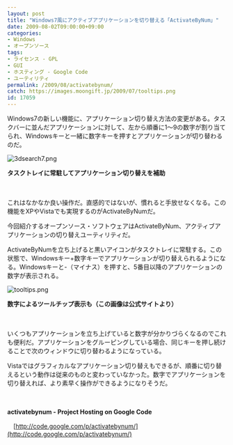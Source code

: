 ```yaml
---
layout: post
title: "Windows7風にアクティブアプリケーションを切り替える「ActivateByNum」"
date: 2009-08-02T09:00:00+09:00
categories:
- Windows
- オープンソース
tags: 
- ライセンス - GPL
- GUI
- ホスティング - Google Code
- ユーティリティ
permalink: /2009/08/activatebynum/
catch: https://images.moongift.jp/2009/07/tooltips.png
id: 17059
---
```

Windows7の新しい機能に、アプリケーション切り替え方法の変更がある。タスクバーに並んだアプリケーションに対して、左から順番に1〜9の数字が割り当てられ、Windowsキーと一緒に数字キーを押すとアプリケーションが切り替わるのだ。

  

![3dsearch7.png](https://images.moongift.jp/2009/07/3dsearch71.png)  
  
**タスクトレイに常駐してアプリケーション切り替えを補助**

  

　

  

これはなかなか良い操作だ。直感的ではないが、慣れると手放せなくなる。この機能をXPやVistaでも実現するのがActivateByNumだ。

  

今回紹介するオープンソース・ソフトウェアはActivateByNum、アクティブアプリケーションの切り替えユーティリティだ。

  
<!--more-->

ActivateByNumを立ち上げると黒いアイコンがタスクトレイに常駐する。この状態で、Windowsキー+数字キーでアプリケーションが切り替えられるようになる。Windowsキーと-（マイナス）を押すと、5番目以降のアプリケーションの数字が表示される。

  

![tooltips.png](https://images.moongift.jp/2009/07/tooltips.png)  
  
**数字によるツールチップ表示も（この画像は公式サイトより）**

  

　

  

いくつもアプリケーションを立ち上げていると数字が分かりづらくなるのでこれも便利だ。アプリケーションをグルーピングしている場合、同じキーを押し続けることで次のウィンドウに切り替わるようになっている。

  

Vistaではグラフィカルなアプリケーション切り替えもできるが、順番に切り替えるという動作は従来のものと変わっていなかった。数字でアプリケーションを切り替えれば、より素早く操作ができるようになりそうだ。

  

　

  

**activatebynum - Project Hosting on Google Code**  
  
　[http://code.google.com/p/activatebynum/](http://code.google.com/p/activatebynum/)

  
